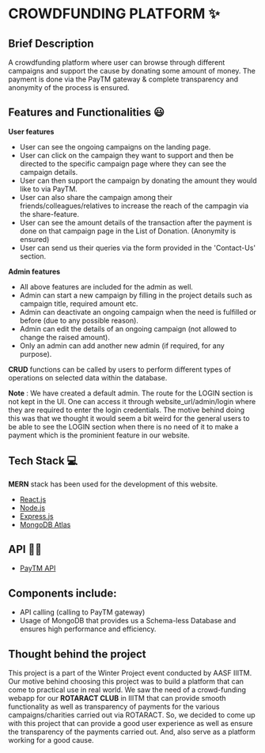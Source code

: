 # CROWDFUNDING PLATFORM ✨

## Brief Description 
A crowdfunding platform where user can browse through different campaigns and support the cause by donating some amount of money.
The payment is done via the PayTM gateway & complete transparency and anonymity of the process is ensured.

## Features and Functionalities 😃

**User features**
 - User can see the ongoing campaigns on the landing page.
 - User can click on the campaign they want to support and then be directed to the specific campaign page where they can see the campaign details.
 - User can then support the campaign by donating the amount they would like to via PayTM.
 - User can also share the campaign among their friends/colleagues/relatives to increase the reach of the campagin via the share-feature.
 - User can see the amount details of the transaction after the payment is done on that campaign page in the List of Donation. (Anonymity is ensured)
 - User can send us their queries via the form provided in the 'Contact-Us' section.
 
 **Admin features** 
 
 - All above features are included for the admin as well.
 - Admin can start a new campaign by filling in the project details such as campaign title, required amount etc.
 - Admin can deactivate an ongoing campaign when the need is fulfilled or before (due to any possible reason).
 - Admin can edit the details of an ongoing campaign (not allowed to change the raised amount).
 - Only an admin can add another new admin (if required, for any purpose). 
 
 **CRUD** functions can be called by users to perform different types of operations on selected data within the database. 

 **Note** : We have created a default admin. The route for the LOGIN section is not kept in the UI. One can access it through website_url/admin/login where they are required to   enter the login credentials. The motive behind doing this was that we thought it would seem a bit weird for the general users to be able to see the LOGIN section when there is no need of it to make a payment which is the prominient feature in our website.
 
 ## Tech Stack 💻
 
 **MERN** stack has been used for the development of this website. 
 - [React.js](https://reactjs.org/)
 - [Node.js](https://nodejs.org/en/)
 - [Express.js](https://expressjs.com/)
 - [MongoDB Atlas](https://www.mongodb.com/cloud/atlas)

## API :man_technologist:

 - [PayTM API](https://developer.paytm.com/docs/)
 
## Components include:
 - API calling (calling to PayTM gateway)
 - Usage of MongoDB that provides us a Schema-less Database and ensures high performance and efficiency.
 
 ## Thought behind the project
 
This project is a part of the Winter Project event conducted by AASF IIITM. Our motive behind choosing this project was to build a platform that can come to practical use in real world. We saw the need of a crowd-funding webapp for our **ROTARACT CLUB** in IIITM that can provide smooth functionality as well as transparency of payments for the various campaigns/charities carried out via ROTARACT. So, we decided to come up with  this project that can provide a good user experience as well as ensure the transparency of the payments carried out. And, also serve as a platform working for a good cause. 
